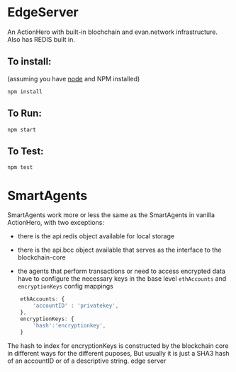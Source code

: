 # EdgeServer

An ActionHero with built-in blochchain and evan.network infrastructure.
Also has REDIS built in.


## To install:
(assuming you have [node](http://nodejs.org/) and NPM installed)

`npm install`

## To Run:
`npm start`

## To Test:
`npm test`


# SmartAgents

SmartAgents work more or less the same as the SmartAgents in vanilla ActionHero, with two exceptions:

- there is the api.redis object available for local storage

- there is the api.bcc object available that serves as the interface to the blockchain-core

- the agents that perform transactions or need to access encrypted data have to
  configure the necessary keys in the base level `ethAccounts` and `encryptionKeys` config
  mappings
  
```javascript
    ethAccounts: {
        'accountID' : 'privatekey',
    },
    encryptionKeys: {
        'hash':'encryptionkey',
    }

```

The hash to index for encryptionKeys is constructed by the blockchain core in different ways for the 
different puposes, But usually it is just a SHA3 hash of an accountID or of a descriptive string.
      edge server
